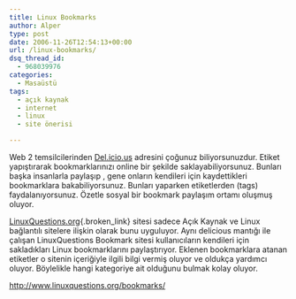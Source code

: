 ```yaml
---
title: Linux Bookmarks
author: Alper
type: post
date: 2006-11-26T12:54:13+00:00
url: /linux-bookmarks/
dsq_thread_id:
  - 968039976
categories:
  - Masaüstü
tags:
  - açık kaynak
  - internet
  - linux
  - site önerisi

---
```

Web 2 temsilcilerinden [Del.icio.us][1] adresini çoğunuz biliyorsunuzdur. Etiket yapıştırarak bookmarklarınızı online bir şekilde saklayabiliyorsunuz. Bunları başka insanlarla paylaşıp , gene onların kendileri için kaydettikleri bookmarklara bakabiliyorsunuz. Bunları yaparken etiketlerden (tags) faydalanıyorsunuz. Özetle sosyal bir bookmark paylaşım ortamı oluşmuş oluyor.

[LinuxQuestions.org][2]{.broken_link} sitesi sadece Açık Kaynak ve Linux bağlantılı sitelere ilişkin olarak bunu uyguluyor. Aynı delicious mantığı ile çalışan LinuxQuestions Bookmark sitesi kullanıcıların kendileri için sakladıkları Linux bookmarklarını paylaştırıyor. Eklenen bookmarklara atanan etiketler o sitenin içeriğiyle ilgili bilgi vermiş oluyor ve oldukça yardımcı oluyor. Böylelikle hangi kategoriye ait olduğunu bulmak kolay oluyor.

http://www.linuxquestions.org/bookmarks/

 [1]: http://del.icio.us/
 [2]: http://www.linuxquestions.org/